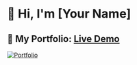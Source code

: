# 👋 Hi, I'm [Your Name]

## 🚀 My Portfolio: [Live Demo](https://my-portfolio-pearl-delta-47.vercel.app/)

[![Portfolio](https://img.shields.io/badge/View-Portfolio-blue?style=for-the-badge)](https://my-portfolio-pearl-delta-47.vercel.app/)
